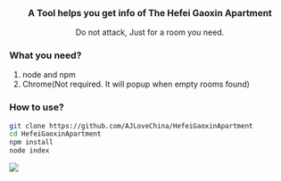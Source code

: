 <p align="center" style='font-size:16px;'><b>A Tool helps you get info of The Hefei Gaoxin Apartment</b></p>
<p align="center">Do not attack, Just for a room you need.</p>

### What you need?
<ol>
  <li>node and npm</li>
  <li>Chrome(Not required. It will popup when empty rooms found)</li>
</ol>

### How to use?
```bash
git clone https://github.com/AJLoveChina/HefeiGaoxinApartment
cd HefeiGaoxinApartment
npm install
node index
```


[![](http://i.imgur.com/5RHR6Ku.png)](http://hejie.nigeerhuo.com)
